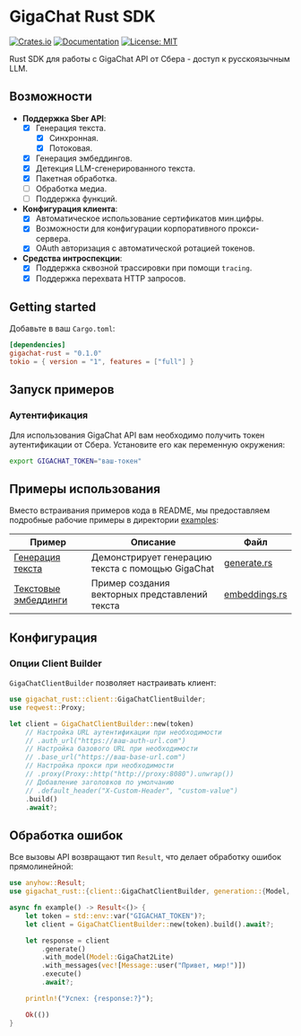 # GigaChat Rust SDK

[![Crates.io](https://img.shields.io/crates/v/gigachat-rust)](https://crates.io/crates/gigachat-rust)
[![Documentation](https://docs.rs/gigachat-rust/badge.svg)](https://docs.rs/gigachat-rust)
[![License: MIT](https://img.shields.io/badge/License-MIT-yellow.svg)](https://opensource.org/licenses/MIT)

Rust SDK для работы с GigaChat API от Сбера - доступ к русскоязычным LLM.

## Возможности

- **Поддержка Sber API**:
  - [x] Генерация текста.
    - [x] Синхронная.
    - [x] Потоковая.
  - [x] Генерация эмбеддингов.
  - [x] Детекция LLM-сгенерированного текста.
  - [x] Пакетная обработка.
  - [ ] Обработка медиа.
  - [ ] Поддержка функций.
- **Конфигурация клиента**:
  - [x] Автоматическое использование сертификатов мин.цифры.
  - [x] Возможности для конфигурации корпоративного прокси-сервера.
  - [x] OAuth авторизация с автоматической ротацией токенов.
- **Средства интроспекции**:
  - [x] Поддержка сквозной трассировки при помощи `tracing`.
  - [x] Поддержка перехвата HTTP запросов.

## Getting started

Добавьте в ваш `Cargo.toml`:

```toml
[dependencies]
gigachat-rust = "0.1.0"
tokio = { version = "1", features = ["full"] }
```

## Запуск примеров

### Аутентификация

Для использования GigaChat API вам необходимо получить токен аутентификации от Сбера. Установите его как переменную окружения:

```bash
export GIGACHAT_TOKEN="ваш-токен"
```

## Примеры использования

Вместо встраивания примеров кода в README, мы предоставляем подробные рабочие примеры в директории [examples](./examples/):

| Пример | Описание | Файл |
|--------|----------|------|
| [Генерация текста](./examples/generate.rs) | Демонстрирует генерацию текста с помощью GigaChat | [generate.rs](./examples/generate.rs) |
| [Текстовые эмбеддинги](./examples/embeddings.rs) | Пример создания векторных представлений текста | [embeddings.rs](./examples/embeddings.rs) |

## Конфигурация

### Опции Client Builder

`GigaChatClientBuilder` позволяет настраивать клиент:

```rust
use gigachat_rust::client::GigaChatClientBuilder;
use reqwest::Proxy;

let client = GigaChatClientBuilder::new(token)
    // Настройка URL аутентификации при необходимости
    // .auth_url("https://ваш-auth-url.com")
    // Настройка базового URL при необходимости
    // .base_url("https://ваш-base-url.com")
    // Настройка прокси при необходимости
    // .proxy(Proxy::http("http://proxy:8080").unwrap())
    // Добавление заголовков по умолчанию
    // .default_header("X-Custom-Header", "custom-value")
    .build()
    .await?;
```

## Обработка ошибок

Все вызовы API возвращают тип `Result`, что делает обработку ошибок прямолинейной:

```rust
use anyhow::Result;
use gigachat_rust::{client::GigaChatClientBuilder, generation::{Model, structures::Message}};

async fn example() -> Result<()> {
    let token = std::env::var("GIGACHAT_TOKEN")?;
    let client = GigaChatClientBuilder::new(token).build().await?;

    let response = client
        .generate()
        .with_model(Model::GigaChat2Lite)
        .with_messages(vec![Message::user("Привет, мир!")])
        .execute()
        .await?;

    println!("Успех: {response:?}");

    Ok(())
}
```
